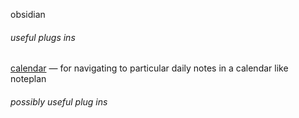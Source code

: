 obsidian

###### useful plugs ins
[calendar](obsidian://show-plugin?id=calendar) — for navigating to particular daily notes in a calendar like noteplan





###### possibly useful plug ins